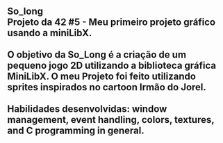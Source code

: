 <h2>So_long<br>
Projeto da 42 #5 - Meu primeiro projeto gráfico usando a miniLibX.
<br>
<br>
O objetivo da So_Long é a criação de um pequeno jogo 2D utilizando a biblioteca gráfica MiniLibX. O meu Projeto foi feito utilizando sprites inspirados no cartoon Irmão do Jorel.
<br>
<br>
Habilidades desenvolvidas: window management, event handling, colors, textures, and C programming in general.
